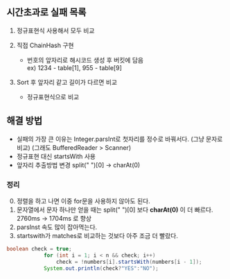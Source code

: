 
## 시간초과로 실패 목록
1. 정규표현식 사용해서 모두 비교
2. 직접 ChainHash 구현 
    - 번호의 앞자리로 해시코드 생성 후 버킷에 담음   
    ex) 1234 - table[1], 955 - table[9]
    
3. Sort 후 앞자리 같고 길이가 다르면 비교 
    - 정규표현식으로 비교 
    
    
## 해결 방법
- 실패의 가장 큰 이유는 Integer.parsInt로 첫자리를 정수로 바꿔서다. (그냥 문자로 비교)
  (그래도 BufferedReader > Scanner)
- 정규표현 대신 startsWith 사용
- 앞자리 추출방법 변경 split(" ")[0] -> charAt(0)
    
    
### 정리 
0. 정렬을 하고 나면 이중 for문을 사용하지 않아도 된다.
1. 문자열에서 문자 하나만 얻을 때는 
split(" ")[0] 보다 **charAt(0)** 이 더 빠르다. 
2760ms -> 1704ms 로 향상
2. parsInst 속도 많이 잡아먹는다.
3. startswith가 matches로 비교하는 것보다 아주 조금 더 빨랐다.

```java
boolean check = true;
            for (int i = 1; i < n && check; i++)
                check = !numbers[i].startsWith(numbers[i - 1]);
            System.out.println(check?"YES":"NO");
```
